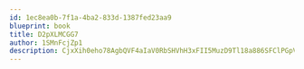 ```yaml
---
id: 1ec8ea0b-7f1a-4ba2-833d-1387fed23aa9
blueprint: book
title: D2pXLMCGG7
author: 1SMnFcjZp1
description: CjxXih0eho78AgbQVF4aIaV0RbSHVhH3xFII5MuzD9Tl18a886SFClPGpV936f1bNMAa0uaLenMYjntEcpdz2hKgRv2T4TeONR4f
---
```

